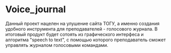 # Voice_journal
Данный проект нацелен на улушение сайта ТОГУ, а именно создания удобного инструмента для преподавателей - голосового журнала.
В итоговый продукт будет сотоять из графического интерфеса и алгоритма "speech to text", с помощью которого преподаватель сможет управлять журналом голосовыми командами.
